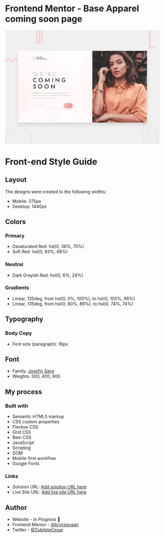 # Frontend Mentor -  Base Apparel coming soon page

![ Base Apparel coming soon page](./dist/design/desktop-preview.jpg)

# Front-end Style Guide
## Layout

The designs were created to the following widths:

- Mobile: 375px
- Desktop: 1440px

## Colors

### Primary

- Desaturated Red: hsl(0, 36%, 70%)
- Soft Red: hsl(0, 93%, 68%)

### Neutral

- Dark Grayish Red: hsl(0, 6%, 24%)

### Gradients

- Linear, 135deg, from hsl(0, 0%, 100%), to hsl(0, 100%, 98%)
- Linear, 135deg, from hsl(0, 80%, 86%), to hsl(0, 74%, 74%)

## Typography

### Body Copy

- Font size (paragraph): 16px

## Font

- Family: [Josefin Sans](https://fonts.google.com/specimen/Josefin+Sans)
- Weights: 300, 400, 600


## My process

### Built with

- Semantic HTML5 markup
- CSS custom properties
- Flexbox CSS
- Grid CSS
- Bem CSS
- JavaScript
- Scripting
- DOM 
- Mobile-first workflow
- Google Fonts
### Links

- Solution URL: [Add solution URL here](https://your-solution-url.com)
- Live Site URL: [Add live site URL here](https://your-live-site-url.com)

## Author

- Website - _In Progress_ 👋
- Frontend Mentor - [@brycezusan](https://www.frontendmentor.io/profile/brycezusan)
- Twitter - [@ZubileteCesar](https://www.twitter.com/ZubileteCesar)


